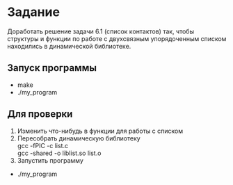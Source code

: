 # Задание  
Доработать решение задачи 6.1 (список контактов) так, чтобы
структуры и функции по работе с двухсвязным упорядоченным списком
находились в динамической библиотеке.

## Запуск программы  
 - make  
 - ./my_program  
## Для проверки  
1. Изменить что-нибудь в функции для работы с списком  
2. Пересобрать динамическую библиотеку  
        gcc -fPIC -c list.c         
        gcc -shared -o liblist.so list.o  
3. Запустить программу  
 - ./my_program  

